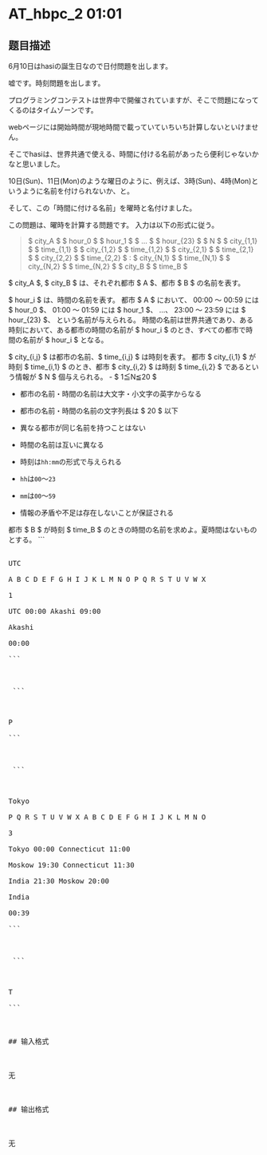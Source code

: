 # AT_hbpc_2 01:01

## 题目描述

[problemUrl]: https://atcoder.jp/contests/hbpc2012/tasks/hbpc_2

6月10日はhasiの誕生日なので日付問題を出します。  
 嘘です。時刻問題を出します。  
 プログラミングコンテストは世界中で開催されていますが、そこで問題になってくるのはタイムゾーンです。  
 webページには開始時間が現地時間で載っていていちいち計算しないといけません。  
 そこでhasiは、世界共通で使える、時間に付ける名前があったら便利じゃないかなと思いました。   
 10日(Sun)、11日(Mon)のような曜日のように、例えば、3時(Sun)、4時(Mon)というように名前を付けられないか、と。  
 そして、この「時間に付ける名前」を曜時と名付けました。  
 この問題は、曜時を計算する問題です。 入力は以下の形式に従う。

> $ city_A $ $ hour_0 $ $ hour_1 $ $ … $ $ hour_{23} $ $ N $ $ city_{1,1} $ $ time_{1,1} $ $ city_{1,2} $ $ time_{1,2} $ $ city_{2,1} $ $ time_{2,1} $ $ city_{2,2} $ $ time_{2,2} $ : $ city_{N,1} $ $ time_{N,1} $ $ city_{N,2} $ $ time_{N,2} $ $ city_B $ $ time_B $

 $ city_A $, $ city_B $ は、それぞれ都市 $ A $、都市 $ B $ の名前を表す。  
 $ hour_i $ は、時間の名前を表す。 都市 $ A $ において、 00:00 ～ 00:59 には $ hour_0 $、 01:00 ～ 01:59 には $ hour_1 $、 …、 23:00 ～ 23:59 には $ hour_{23} $、 という名前が与えられる。 時間の名前は世界共通であり、ある時刻において、ある都市の時間の名前が $ hour_i $ のとき、すべての都市で時間の名前が $ hour_i $ となる。  
 $ city_{i,j} $ は都市の名前、$ time_{i,j} $ は時刻を表す。 都市 $ city_{i,1} $ が時刻 $ time_{i,1} $ のとき、都市 $ city_{i,2} $ は時刻 $ time_{i,2} $ であるという情報が $ N $ 個与えられる。 - $ 1≦N≦20 $
- 都市の名前・時間の名前は大文字・小文字の英字からなる
- 都市の名前・時間の名前の文字列長は $ 20 $ 以下
- 異なる都市が同じ名前を持つことはない
- 時間の名前は互いに異なる
- 時刻は`hh:mm`の形式で与えられる
- `hh`は`00`～`23`
- `mm`は`00`～`59`
- 情報の矛盾や不足は存在しないことが保証される
 
 都市 $ B $ が時刻 $ time_B $ のときの時間の名前を求めよ。夏時間はないものとする。 ```
<pre class="prettyprint linenums">
UTC
A B C D E F G H I J K L M N O P Q R S T U V W X
1
UTC 00:00 Akashi 09:00
Akashi
00:00
```

 ```
<pre class="prettyprint linenums">
P
```

 ```
<pre class="prettyprint linenums">
Tokyo
P Q R S T U V W X A B C D E F G H I J K L M N O
3
Tokyo 00:00 Connecticut 11:00
Moskow 19:30 Connecticut 11:30
India 21:30 Moskow 20:00
India
00:39
```

 ```
<pre class="prettyprint linenums">
T
```

## 输入格式

无

## 输出格式

无